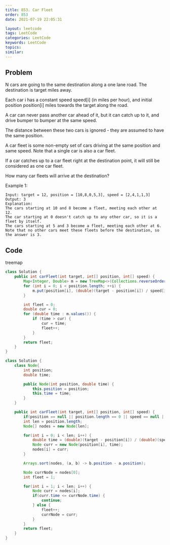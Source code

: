 ```yaml
---
title: 853. Car Fleet
order: 853
date: 2021-07-19 22:05:31

layout: leetcode
tags: LeetCode
categories: LeetCode
keywords: LeetCode
topics:
similar:
---
```


## Problem

N cars are going to the same destination along a one lane road. The destination is target miles away.

Each car i has a constant speed speed[i] (in miles per hour), and initial position position[i] miles towards the target along the road.

A car can never pass another car ahead of it, but it can catch up to it, and drive bumper to bumper at the same speed.

The distance between these two cars is ignored - they are assumed to have the same position.

A car fleet is some non-empty set of cars driving at the same position and same speed. Note that a single car is also a car fleet.

If a car catches up to a car fleet right at the destination point, it will still be considered as one car fleet.

How many car fleets will arrive at the destination?

Example 1:

```
Input: target = 12, position = [10,8,0,5,3], speed = [2,4,1,1,3]
Output: 3
Explanation:
The cars starting at 10 and 8 become a fleet, meeting each other at 12.
The car starting at 0 doesn't catch up to any other car, so it is a fleet by itself.
The cars starting at 5 and 3 become a fleet, meeting each other at 6.
Note that no other cars meet these fleets before the destination, so the answer is 3.
```

## Code

treemap

```java
class Solution {
    public int carFleet(int target, int[] position, int[] speed) {
        Map<Integer, Double> m = new TreeMap<>(Collections.reverseOrder());
        for (int i = 0; i < position.length; ++i) {
            m.put(position[i], (double)(target - position[i]) / speed[i]);
        }

        int fleet = 0;
        double cur = 0;
        for (double time : m.values()) {
            if (time > cur) {
                cur = time;
                fleet++;
            }
        }
        return fleet;
    }
}
```

```java
class Solution {
    class Node{
        int position;
        double time;

        public Node(int position, double time) {
            this.position = position;
            this.time = time;
        }
    }

    public int carFleet(int target, int[] position, int[] speed) {
        if(position == null || position.length == 0 || speed == null || speed.length == 0) return 0;
        int len = position.length;
        Node[] nodes = new Node[len];

        for(int i = 0; i < len; i++) {
            double time = (double)(target - position[i]) / (double)(speed[i]);
            Node curr = new Node(position[i], time);
            nodes[i] = curr;
        }

        Arrays.sort(nodes, (a, b) -> b.position - a.position);

        Node currNode = nodes[0];
        int fleet = 1;

        for(int i = 1; i < len; i++) {
            Node curr = nodes[i];
            if(curr.time <= currNode.time) {
                continue;
            } else {
                fleet++;
                currNode = curr;
            }
        }
        return fleet;
    }
}
```
